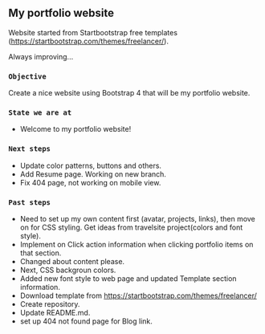 
## My portfolio website

Website started from Startbootstrap free templates (https://startbootstrap.com/themes/freelancer/).

Always improving...

### `Objective`

Create a nice website using Bootstrap 4 that will be my portfolio website.


### `State we are at`
 - Welcome to my portfolio website!


### `Next steps`
 
 - Update color patterns, buttons and others.
 - Add Resume page. Working on new branch.
 - Fix 404 page, not working on mobile view.


### `Past steps`

 - Need to set up my own content first (avatar, projects, links), then move on for CSS styling. Get ideas from travelsite project(colors and font style).
 - Implement on Click action information when clicking portfolio items on that section. 
 - Changed about content please.
 - Next, CSS backgroun colors.
 - Added new font style to web page and updated Template section information.
 - Download template from https://startbootstrap.com/themes/freelancer/
 - Create repository.
 - Update README.md.
 - set up 404 not found page for Blog link.
 


